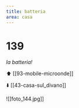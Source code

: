 ```yaml
---
title: batteria
area: casa
---
```

# 139
_la batteria!_

⬆️ [[93-mobile-microonde]]

⬇️ [[43-casa-sul_divano]]

![[foto_144.jpg]]